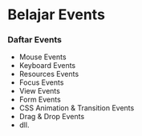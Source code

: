 # Belajar Events

<h3>Daftar Events</h3>
<ul>
    <li>Mouse Events</li>
    <li>Keyboard Events</li>
    <LI>Resources Events</LI>
    <li>Focus Events</li>
    <li>View Events</li>
    <li>Form Events</li>
    <li>CSS Animation & Transition Events</li>
    <li>Drag & Drop Events</li>
    <li>dll.</li>
</ul>

